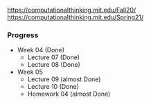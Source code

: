 https://computationalthinking.mit.edu/Fall20/
https://computationalthinking.mit.edu/Spring21/



### Progress
- Week 04 (Done)
  - Lecture 07 (Done)
  - Lecture 08 (Done)
- Week 05
  - Lecture 09 (almost Done)
  - Lecture 10 (Done)
  - Homework 04 (almost Done)
